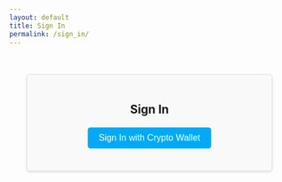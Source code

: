 ```yaml
---
layout: default
title: Sign In
permalink: /sign_in/
---
```


<div class="sign-in-container">
    <h2>Sign In</h2>
    <button id="connectWallet" class="sign-in-button">Sign In with Crypto Wallet</button>
    <p id="status"></p>
</div>

<style>
    .sign-in-container {
        max-width: 400px;
        margin: 50px auto;
        padding: 20px;
        border: 1px solid #ddd;
        border-radius: 5px;
        background-color: #f9f9f9;
        box-shadow: 0 2px 4px rgba(0, 0, 0, 0.1);
        text-align: center;
    }
    .sign-in-container h2 {
        margin-bottom: 20px;
    }
    .sign-in-button {
        background-color: #03a9f4; /* futuristic-blue */
        color: white;
        border: none;
        padding: 10px 20px;
        text-align: center;
        text-decoration: none;
        display: inline-block;
        font-size: 16px;
        cursor: pointer;
        border-radius: 5px;
        transition: background-color 0.3s, border-color 0.3s;
    }
    .sign-in-button:hover {
        background-color: #7f00ff; /* futuristic-purple */
        border-color: #7f00ff; /* futuristic-purple */
    }
    #status {
        margin-top: 20px;
        font-size: 14px;
        color: #333;
    }
</style>

<script>
    document.getElementById('connectWallet').addEventListener('click', async () => {
        if (!window.ethereum) {
            document.getElementById('status').textContent = 'MetaMask is not installed!';
            return;
        }

        try {
            const provider = new ethers.providers.Web3Provider(window.ethereum);
            await provider.send("eth_requestAccounts", []);
            const signer = provider.getSigner();
            const address = await signer.getAddress();
            document.getElementById('status').textContent = 'Connected: ' + address;
        } catch (error) {
            document.getElementById('status').textContent = 'Error connecting to wallet: ' + error.message;
        }
    });
</script>
